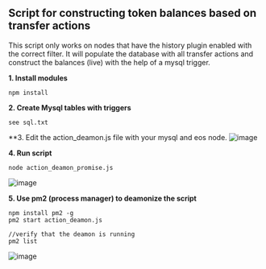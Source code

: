 <h2>Script for constructing token balances based on transfer actions</h2>

This script only works on nodes that have the history plugin enabled with the correct filter. It will populate the database with all transfer actions and construct the balances (live) with the help of a mysql trigger.

**1. Install modules**
```
npm install
```

**2. Create Mysql tables with triggers**

```
see sql.txt
```

**3. Edit the action_deamon.js file with your mysql and eos node.
![image](https://user-images.githubusercontent.com/5130772/43356181-392b693a-926c-11e8-9304-c9eb0542df43.png)

**4. Run script**
```
node action_deamon_promise.js
```
![image](https://user-images.githubusercontent.com/5130772/43351339-c47a52d2-9210-11e8-81bb-3159cc0d1515.png)

**5. Use pm2 (process manager) to deamonize the script**
```
npm install pm2 -g
pm2 start action_deamon.js

//verify that the deamon is running
pm2 list
```
![image](https://user-images.githubusercontent.com/5130772/43351300-53586832-9210-11e8-8905-835646e6e94a.png)
